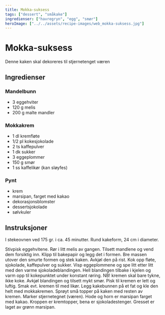 ```yaml
---
title: Mokka-suksess
tags: ["dessert", "småkake"]
ingredienser: ["havregryn", "egg", "smør"]
heroImage: ["../../assets/recipe-images/web_mokka-suksess.jpg"]
---
```


# Mokka-suksess

Denne kaken skal dekoreres til stjernetenget væren

## Ingredienser

### Mandelbunn

- 3 eggehviter
- 120 g melis
- 200 g malte mandler

### Mokkakrem

- 1 dl kremfløte
- 1/2 pl kokesjokolade
- 2 ts kaffepulver
- 1 dk sukker
- 3 eggeplommer
- 150 g smør
- 1 ss kaffelikør (kan sløyfes)

### Pynt

- krem
- marsipan, farget med kakao
- dekorasjonsblomster
- dessertsjokolade
- sølvkuler

## Instruksjoner

I stekeovnen ved 175 gr. i ca. 45 minutter. Rund kakeform, 24 cm i diameter.

Stivpisk eggehvitene. Rør i litt melis av gangen. Tilsett mandlene og vend dem forsiktig inn. Klipp til bakepapir og legg det i formen. Bre massen utover den smurte formen og stek kaken. Avkjøl den på rist. Kok opp fløte, sjokolade, kaffepulver og sukker. Visp eggeplommene og spe litt etter litt med den varme sjokoladeblandingen. Hell blandingen tilbake i kjelen og varm opp til kokepunktet under konstant røring. NB! kremen skal bare tykne, ikke koke. Avkjøl blandingen og tilsett mykt smør. Pisk til kremen er lett og luftig. Smak evt. kremen til med likør. Legg kakebunnen på et fat og kle den helt med mokkakremen. Sprøyt små topper på kaken med resten av kremen. Marker stjernetegnet (væren). Hode og horn er marsipan farget med kakao. Kroppen er kremtopper, bena er sjokoladestenger. Gresset er laget av grønn marsipan.
